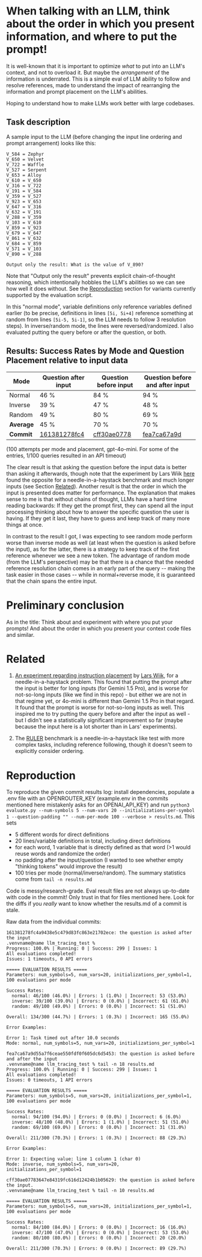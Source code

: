 # When talking with an LLM, think about the order in which you present information, and where to put the prompt!

It is well-known that it is important to optimize _what_ to put into an LLM's context, and not to overload it. But maybe the _arrangement_ of the information is underrated.
This is a simple eval of LLM ability to follow and resolve references, made to understand the impact of rearranging the information and prompt placement on the LLM's abilities.

Hoping to understand how to make LLMs work better with large codebases.

## Task description
A sample input to the LLM (before changing the input line ordering and prompt arrangement) looks like this:
```
V_584 = Zephyr
V_650 = Velvet
V_722 = Waffle
V_527 = Serpent
V_653 = Alloy
V_610 = V_650
V_316 = V_722
V_191 = V_584
V_359 = V_527
V_923 = V_653
V_647 = V_316
V_632 = V_191
V_288 = V_359
V_103 = V_610
V_859 = V_923
V_679 = V_647
V_861 = V_632
V_684 = V_859
V_571 = V_103
V_890 = V_288

Output only the result: What is the value of V_890?
```
Note that "Output only the result" prevents explicit chain-of-thought reasoning, which intentionally hobbles the LLM's abilities so we can see how well it does without. See the [Reproduction](#reproduction) section for variants currently supported by the evaluation script.

In this "normal mode", variable definitions only reference variables defined earlier (to be precise, definitions in lines `[5i, 5i+4]` reference something at random from lines `[5i-5, 5i-1]`, so the LLM needs to follow 3 resolution steps). In inverse/random mode, the lines were reversed/randomized. I also evaluated putting the query before or after the question, or both. 


## Results: Success Rates by Mode and Question Placement relative to input data
| Mode | Question after input | Question before input | Question before and after input |
|------|------------------|-------------------|------------------------|
| Normal | 46 % | 84 % | 94 % |
| Inverse | 39 % | 47 % | 48 % |
| Random | 49 % | 80 % | 69 % |
| **Average** | 45 % | 70 % | 70 % |
| **Commit** | [161381278fc4](https://github.com/L3Gaunt/llm_tracing_test/commit/161381278fc4a9438e5c479d83fc863e21702ece) | [cff30ae0778](https://github.com/L3Gaunt/llm_tracing_test/commit/cff30ae07783647e84319fc616d12424b1b05629) | [fea7ca67a9d](https://github.com/L3Gaunt/llm_tracing_test/commit/fea7ca67a9d55a7f6ceae550fdf0f605dc6d5453) |

(100 attempts per mode and placement, gpt-4o-mini. For some of the entries, 1/100 queries resulted in an API timeout)


The clear result is that asking the question before the input data is better than asking it afterwards, though note that the experiment by Lars Wiik [here][wiik-exp] found the opposite for a needle-in-a-haystack benchmark and much longer inputs (see Section [Related](#related)). Another result is that the order in which the input is presented does matter for performance.
The explanation that makes sense to me is that without chains of thought, LLMs have a hard time reading backwards: If they get the prompt first, they can spend all the input processing thinking about how to answer the specific question the user is having. If they get it last, they have to guess and keep track of many more things at once.

In contrast to the result I got, I was expecting to see random mode perform worse than inverse mode as well (at least when the question is asked before the input), as for the latter, there is a strategy to keep track of the first reference whenever we see a new token. The advantage of random mode (from the LLM's perspective) may be that there is a chance that the needed reference resolution chain comes in an early part of the query -- making the task easier in those cases -- while in normal+reverse mode, it is guaranteed that the chain spans the entire input.

# Preliminary conclusion
As in the title: Think about and experiment with where you put your prompts! And about the order in which you present your context code files and similar.

# Related
1. [An experiment regarding instruction placement][wiik-exp] by [Lars Wiik][wiik-gh], for a needle-in-a-haystack problem. This found that putting the prompt after the input is better for long inputs (for Gemini 1.5 Pro), and is worse for not-so-long inputs (like we find in this repo) - but either we are not in that regime yet, or 4o-mini is different than Gemini 1.5 Pro in that regard. It found that the prompt is worse for not-so-long inputs as well. This inspired me to try putting the query before and after the input as well - but I didn't see a statistically significant improvement so far (maybe because the input here is a lot shorter than in Lars' experiments).

[wiik-exp]: https://archive.is/cLoNp
[wiik-gh]: https://github.com/LarsChrWiik

2. The [RULER](https://github.com/NVIDIA/RULER) benchmark is a needle-in-a-haystack like test with more complex tasks, including reference following, though it doesn't seem to explicitly consider ordering.

# Reproduction
To reproduce the given commit results log: install dependencies, populate a .env file with an OPENROUTER_KEY (example.env in the commits mentioned here mistakenly asks for an OPENAI_API_KEY) and run `python3 evaluate.py --num-symbols 5 --num-vars 20 --initializations-per-symbol 1 --question-padding "" --num-per-mode 100 --verbose > results.md`. This sets
- 5 different words for direct definitions
- 20 lines/variable definitions in total, including direct definitions
- for each word, 1 variable that is directly defined as that word (>1 would reuse words and randomize the order)
- no padding after the input/question (I wanted to see whether empty "thinking tokens" would improve the result)
- 100 tries per mode (normal/inverse/random). The summary statistics come from `tail -n results.md`

Code is messy/research-grade. Eval result files are not always up-to-date with code in the commit! Only trust in that for files mentioned here. Look for the diffs if you _really_ want to know whether the results.md of a commit is stale.

Raw data from the individual commits:
```
161381278fc4a9438e5c479d83fc863e21702ece: the question is asked after the input
.venvname@name llm_tracing_test % 
Progress: 100.0% | Running: 0 | Success: 299 | Issues: 1
All evaluations completed!
Issues: 1 timeouts, 0 API errors

===== EVALUATION RESULTS =====
Parameters: num_symbols=5, num_vars=20, initializations_per_symbol=1, 100 evaluations per mode

Success Rates:
  normal: 46/100 (46.0%) | Errors: 1 (1.0%) | Incorrect: 53 (53.0%)
  inverse: 39/100 (39.0%) | Errors: 0 (0.0%) | Incorrect: 61 (61.0%)
  random: 49/100 (49.0%) | Errors: 0 (0.0%) | Incorrect: 51 (51.0%)

Overall: 134/300 (44.7%) | Errors: 1 (0.3%) | Incorrect: 165 (55.0%)

Error Examples:

Error 1: Task timed out after 10.0 seconds
Mode: normal, num_symbols=5, num_vars=20, initializations_per_symbol=1

fea7ca67a9d55a7f6ceae550fdf0f605dc6d5453: the question is asked before and after the input
.venvname@name llm_tracing_test % tail -n 18 results.md                                
Progress: 100.0% | Running: 0 | Success: 299 | Issues: 1
All evaluations completed!
Issues: 0 timeouts, 1 API errors

===== EVALUATION RESULTS =====
Parameters: num_symbols=5, num_vars=20, initializations_per_symbol=1, 100 evaluations per mode

Success Rates:
  normal: 94/100 (94.0%) | Errors: 0 (0.0%) | Incorrect: 6 (6.0%)
  inverse: 48/100 (48.0%) | Errors: 1 (1.0%) | Incorrect: 51 (51.0%)
  random: 69/100 (69.0%) | Errors: 0 (0.0%) | Incorrect: 31 (31.0%)

Overall: 211/300 (70.3%) | Errors: 1 (0.3%) | Incorrect: 88 (29.3%)

Error Examples:

Error 1: Expecting value: line 1 column 1 (char 0)
Mode: inverse, num_symbols=5, num_vars=20, initializations_per_symbol=1

cff30ae07783647e84319fc616d12424b1b05629: the question is asked before the input.
.venvname@name llm_tracing_test % tail -n 10 results.md

===== EVALUATION RESULTS =====
Parameters: num_symbols=5, num_vars=20, initializations_per_symbol=1, 100 evaluations per mode

Success Rates:
  normal: 84/100 (84.0%) | Errors: 0 (0.0%) | Incorrect: 16 (16.0%)
  inverse: 47/100 (47.0%) | Errors: 0 (0.0%) | Incorrect: 53 (53.0%)
  random: 80/100 (80.0%) | Errors: 0 (0.0%) | Incorrect: 20 (20.0%)

Overall: 211/300 (70.3%) | Errors: 0 (0.0%) | Incorrect: 89 (29.7%)
```
